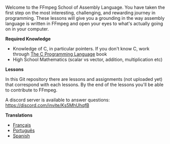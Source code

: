 Welcome to the FFmpeg School of Assembly Language. You have taken the first step on the most interesting, challenging, and rewarding journey in programming. These lessons will give you a grounding in the way assembly language is written in FFmpeg and open your eyes to what's actually going on in your computer.

**Required Knowledge**

* Knowledge of C, in particular pointers. If you don't know C, work through [The C Programming Language](https://en.wikipedia.org/wiki/The_C_Programming_Language) book
* High School Mathematics (scalar vs vector, addition, multiplication etc)

**Lessons**

In this Git repository there are lessons and assignments (not uploaded yet) that correspond with each lessons. By the end of the lessons you'll be able to contribute to FFmpeg.

A discord server is available to answer questions:
https://discord.com/invite/Ks5MhUhqfB

**Translations**

* [Français](./README.fr.md)
* [Português](./README.pt-br.md)
* [Spanish](./README.es.md)